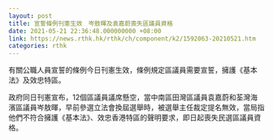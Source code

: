 ```yaml
---
layout: post
title: 宣誓條例刊憲生效　岑敖暉及袁嘉蔚喪失區議員資格
date: 2021-05-21 22:36:48.000000000 +08:00
link: https://news.rthk.hk/rthk/ch/component/k2/1592063-20210521.htm
categories: rthk
---
```


有關公職人員宣誓的條例今日刊憲生效，條例規定區議員需要宣誓，擁護《基本法》及效忠特區。

政府同日刊憲宣布，12個區議員議席懸空，當中南區田灣區議員袁嘉蔚和荃灣海濱區議員岑敖暉，早前參選立法會換屆選舉時，被選舉主任裁定提名無效，當局指他們不符合擁護《基本法》、效忠香港特區的聲明要求，即日起喪失民選區議員資格。
